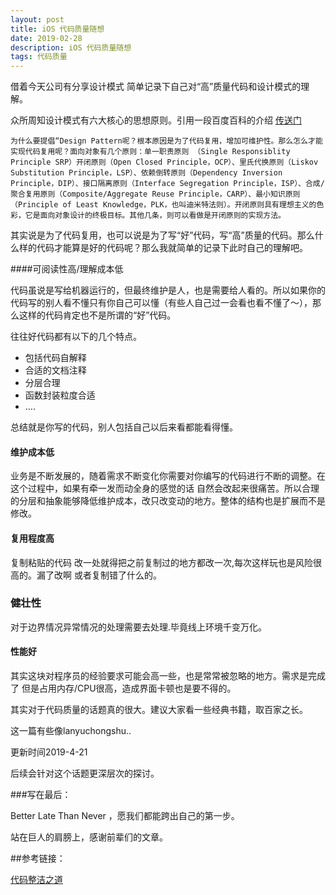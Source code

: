```yaml
---
layout: post  
title: iOS 代码质量随想
date: 2019-02-28 
description: iOS 代码质量随想
tags: 代码质量
---
```


借着今天公司有分享设计模式 简单记录下自己对“高”质量代码和设计模式的理解。

众所周知设计模式有六大核心的思想原则。引用一段百度百科的介绍 [传送门](https://baike.baidu.com/item/设计模式/1212549?fr=aladdin#3_6)

```
为什么要提倡“Design Pattern呢？根本原因是为了代码复用，增加可维护性。那么怎么才能实现代码复用呢？面向对象有几个原则：单一职责原则 （Single Responsiblity Principle SRP）开闭原则（Open Closed Principle，OCP）、里氏代换原则（Liskov Substitution Principle，LSP）、依赖倒转原则（Dependency Inversion Principle，DIP）、接口隔离原则（Interface Segregation Principle，ISP）、合成/聚合复用原则（Composite/Aggregate Reuse Principle，CARP）、最小知识原则（Principle of Least Knowledge，PLK，也叫迪米特法则）。开闭原则具有理想主义的色彩，它是面向对象设计的终极目标。其他几条，则可以看做是开闭原则的实现方法。
```

其实说是为了代码复用，也可以说是为了写“好”代码，写“高”质量的代码。那么什么样的代码才能算是好的代码呢？那么我就简单的记录下此时自己的理解吧。



####可阅读性高/理解成本低

代码虽说是写给机器运行的，但最终维护是人，也是需要给人看的。所以如果你的代码写的别人看不懂只有你自己可以懂（有些人自己过一会看也看不懂了～），那么这样的代码肯定也不是所谓的“好”代码。

往往好代码都有以下的几个特点。

* 包括代码自解释
* 合适的文档注释
* 分层合理
* 函数封装粒度合适
* ….



总结就是你写的代码，别人包括自己以后来看都能看得懂。



#### 维护成本低

业务是不断发展的，随着需求不断变化你需要对你编写的代码进行不断的调整。在这个过程中，如果有牵一发而动全身的感觉的话 自然会改起来很痛苦。所以合理的分层和抽象能够降低维护成本，改只改变动的地方。整体的结构也是扩展而不是修改。



#### 复用程度高

复制粘贴的代码 改一处就得把之前复制过的地方都改一次,每次这样玩也是风险很高的。漏了改啊 或者复制错了什么的。



### 健壮性

对于边界情况异常情况的处理需要去处理.毕竟线上环境千变万化。



#### 性能好

其实这块对程序员的经验要求可能会高一些，也是常常被忽略的地方。需求是完成了 但是占用内存/CPU很高，造成界面卡顿也是要不得的。

其实对于代码质量的话题真的很大。建议大家看一些经典书籍，取百家之长。

这一篇有些像lanyuchongshu..

更新时间2019-4-21

后续会针对这个话题更深层次的探讨。



###写在最后：

Better Late Than Never ，愿我们都能跨出自己的第一步。

站在巨人的肩膀上，感谢前辈们的文章。



##参考链接：

[代码整洁之道](http://product.dangdang.com/20750190.html)